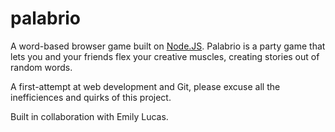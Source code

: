 # palabrio

A word-based browser game built on [Node.JS](https://nodejs.org/en/). Palabrio is a party game that lets you and your friends flex your creative muscles, creating stories out of random words. 

A first-attempt at web development and Git, please excuse all the inefficiences and quirks of this project.

Built in collaboration with Emily Lucas.
